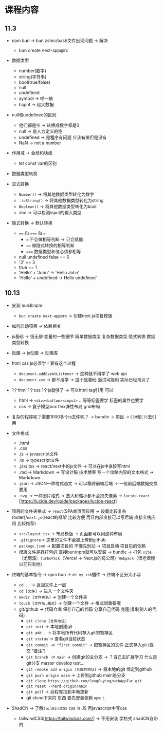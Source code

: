 # 课程内容

## 11.3

- npm bun -> bun zshrc/bash文件出现问题 -> 解决
  - bun create next-app@rc
- 数据类型

  - number(数字)
  - string(字符串)
  - bool(true/false)
  - null
  - undefined
  - symbol -> 唯一值
  - bigint -> 超大数据

- null和undefined的区别

  - 他们都是空 -> 转换成数字都是0
  - null -> 是人为定义的空
  - undefined -> 是程序有问题 应该有值但是没有
  - NaN -> not a number

- 作用域 -> 全局和块级

  - let const var的区别

- 数据类型转换

- 显式转换

  - `Number()` -> 将其他数据类型转化为数字
  - `.toString()` -> 将其他数据类型转化为string
  - `Boolean()` -> 将其他数据类型转化为bool
  - zod -> 可以检测input的输入类型

- 隐式转换 -> 默认转换
  - `==` 和 `===` 和 `=`
    - `=` 不会做相等判断 -> 只会赋值
    - `==` 做隐式转换的相等判断
    - `===` 数据类型和值必须都相等
  - null undefined false == 0
  - '3' == 3
  - true == 1
  - 'Hello' + 'John' -> 'Hello John'
  - 'Hello' + undefined -> Hello undefined’

## 10.13

- 安装 bun和npm
  - `bun create next-app@rc` -> 创建next.js项目模版
- 如何启动项目 -> 依赖相关
- js基础 -> 很无聊 变量的一些细节 简单数据类型 复杂数据类型 隐式转换 数据类型转换
- 动画 -> js动画 -> 动画库

- html css js必须学！要有这个过程
  - `document.addEventListener` -> 这种就不用学了 web api
  - `document.xxx` -> 都不用学 -> 这个是基础 面试可能用 实际已经淘汰了
- 1个html 1个css 1个js就够了 -> 可以html tag引用 可以
  - html -> `<div><button><input>` ...等等标签要学 标签的属性也要学
  - css -> 盒子模型box flex弹性布局 grid布局
- 复杂的程序呢？需要1000多个js文件呢？ -> bundle -> 项目 -> `ESM`和`CJS`去引用

- 文件格式

  - .html
  - .css
  - .js -> javascript文件
  - .ts -> typescript文件
  - .jsx/.tsx -> react/next中的js文件 -> 可以在js中直接写html
  - .md -> Markdown -> 写设计稿 技术博客 写一个攻略内容的文本格式 -> Markdown
  - .json -> JSON一种格式语文 -> 可以横跨前端后端 -> 一般前后端数据交换要用
  - .svg -> 一种图片格式 -> 放大和缩小都不会损失像素 -> `lucide-react` [https://lucide.dev/guide/packages/lucide-react]

- 项目的文件夹格式 -> `react`(SPA单页面应用 -> 设置比较复杂 router)/`next.js`(react的框架 比较方便 而且内部直接可以写后端 直接全栈应用 比较推荐)

  - `src/layout.tsx` -> 布局模版 -> 页面都可以用这种布局
  - `.gitignore`-> 这里的文件不会被上传到github
  - `package.json` -> 配置项目的 不懂先别动 -> 项目启动 项目包的依赖
  - 模版文件是靠打包的 直接bun/npm就可以安装 -> bundle -> 打包 `vite`（尤雨溪）`turboPack`（Vercel -> Next.js的母公司）`Webpack`（很老很慢 以前只有他）

- 终端的基本指令 -> npm bun -> `oh my zsh`插件 -> 终端不区分大小写
  - `cd ..` -> 返回文件上一层
  - `cd [文件]` -> 进入一个文件夹
  - `mkdir [文件夹名]` -> 创建一个文件夹
  - `touch [文件名.格式]` -> 创建一个文件 -> 格式很重要哦
  - git/github -> 代码仓库 保存自己的代码 分享自己代码 克隆(复制别人的代码)
    - `git clone [仓库地址]`
    - `git init` -> 本地创建git
    - `git add .` -> 将本地所有代码存入git的暂存区
    - `git status` -> 查看git当前状态
    - `git commit -m "first commit"` -> 把暂存区的文件 正式存入git (提交 “备注”)
    - `git branch -M main` -> 创建git的主分支 -> ？自己去扩展学习 什么是git分支 master develop test...
    - `git remote add origin [仓库的网址]` -> 将本地的git 绑定到github
    - `git push origin main` -> 上传到github main是分支
    - `git clone https://github.com/SongFuying/webAppTur.git`
    - `git reset --hard origin/main`
    - `git pull` -> 远程库拉到本地更新
    - git clone下来的 东西 要先安装依赖 `npm i`
- ShadCN -> 了解`tailWindCSS` css in JS 再javascript中写css
  - tailwindCSS[https://tailwindcss.com/] -> 不用安装 学格式 shadCN自带的

